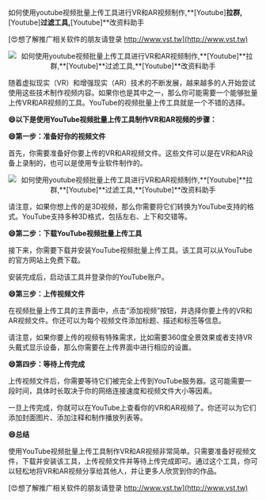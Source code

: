 如何使用youtube视频批量上传工具进行VR和AR视频制作,**[Youtube]**拉群,**[Youtube]**过滤工具,**[Youtube]**改资料助手

[😍想了解推广相关软件的朋友请登录 http://www.vst.tw](http://www.vst.tw)

 <center><img src="https://vst.tw/MP4/tuiguang/png/3.png" alt="如何使用youtube视频批量上传工具进行VR和AR视频制作,**[Youtube]**拉群,**[Youtube]**过滤工具,**[Youtube]**改资料助手"></center>

随着虚拟现实（VR）和增强现实（AR）技术的不断发展，越来越多的人开始尝试使用这些技术制作视频内容。如果你也是其中之一，那么你可能需要一个能够批量上传VR和AR视频的工具。YouTube的视频批量上传工具就是一个不错的选择。

**😄以下是使用YouTube视频批量上传工具制作VR和AR视频的步骤：**

**😄第一步：准备好你的视频文件**

首先，你需要准备好你要上传的VR和AR视频文件。这些文件可以是在VR和AR设备上录制的，也可以是使用专业软件制作的。

 <center><img src="https://vst.tw/MP4/tuiguang/png/6.png" alt="如何使用youtube视频批量上传工具进行VR和AR视频制作,**[Youtube]**拉群,**[Youtube]**过滤工具,**[Youtube]**改资料助手"></center>

请注意，如果你想上传的是3D视频，那么你需要将它们转换为YouTube支持的格式。YouTube支持多种3D格式，包括左右、上下和交错等。

**😄第二步：下载YouTube视频批量上传工具**

接下来，你需要下载并安装YouTube视频批量上传工具。该工具可以从YouTube的官方网站上免费下载。

安装完成后，启动该工具并登录你的YouTube账户。

**😄第三步：上传视频文件**

在视频批量上传工具的主界面中，点击“添加视频”按钮，并选择你要上传的VR和AR视频文件。你还可以为每个视频文件添加标题、描述和标签等信息。

请注意，如果你要上传的视频有特殊需求，比如需要360度全景效果或者支持VR头戴式显示设备，那么你需要在上传界面中进行相应的设置。

**😄第四步：等待上传完成**

上传视频文件后，你需要等待它们被完全上传到YouTube服务器。这可能需要一段时间，具体时长取决于你的网络连接速度和视频文件大小等因素。

一旦上传完成，你就可以在YouTube上查看你的VR和AR视频了。你还可以为它们添加封面图片、添加注释和制作播放列表等。

**😄总结**

使用YouTube视频批量上传工具制作VR和AR视频非常简单。只需要准备好视频文件，下载并安装该工具，上传视频文件并等待上传完成即可。通过这个工具，你可以轻松地将VR和AR视频分享给其他人，并让更多人欣赏到你的作品。

[😍想了解推广相关软件的朋友请登录 http://www.vst.tw](http://www.vst.tw)



